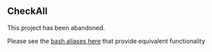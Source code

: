 ## CheckAll

This project has been abandoned.

Please see the [bash aliases here](https://laingsimon.github.io/blog/GitAliases) that provide equivalent functionality